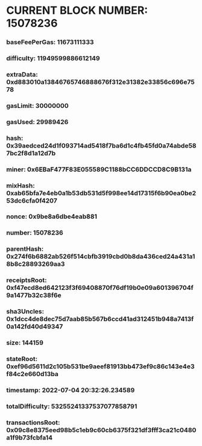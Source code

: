# CURRENT BLOCK NUMBER: 15078236

### baseFeePerGas: 11673111333
### difficulty: 11949599886612149
### extraData: 0xd883010a13846765746888676f312e31382e33856c696e7578
### gasLimit: 30000000
### gasUsed: 29989426
### hash: 0x39aedced24d1f093714ad5418f7ba6d1c4fb45fd0a74abde587bc2f8d1a12d7b
### miner: 0x6EBaF477F83E055589C1188bCC6DDCCD8C9B131a
### mixHash: 0xab65bfa7e4eb0a1b53db531d5f998ee14d17315f6b90ea0be253dc6cfa0f4207
### nonce: 0x9be8a6dbe4eab881
### number: 15078236
### parentHash: 0x274f6b6882ab526f514cbfb3919cbd0b8da436ced24a431a18b8c28893269aa3
### receiptsRoot: 0xf47ecd8ed642123f3f69408870f76df19b0e09a601396704f9a1477b32c38f6e
### sha3Uncles: 0x1dcc4de8dec75d7aab85b567b6ccd41ad312451b948a7413f0a142fd40d49347
### size: 144159
### stateRoot: 0xef96d5611d2c105b531be9aeef81913bb473ef9c86c143e4e3f84c2e660d13ba
### timestamp: 2022-07-04 20:32:26.234589
### totalDifficulty: 53255241337537077858791
### transactionsRoot: 0x09c8e8375eed98b5c1eb9c60cb6375f321df3fff3ca21c0480a1f9b73fcbfa14

